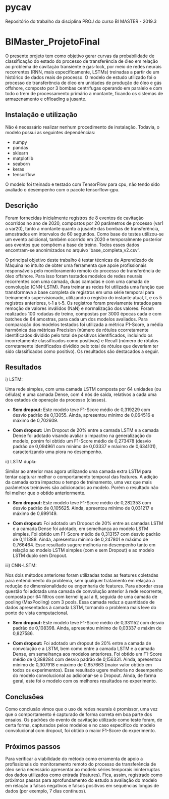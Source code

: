 # pycav
Repositório do trabalho da disciplina PROJ do curso BI MASTER - 2019.3

# BIMaster_ProjetoFinal

O presente projeto tem como objetivo gerar curvas da probabilidade de classificação do estado do processo de transferência de óleo em relação ao problema de cavitação transiente e gas-lock, por meio de redes neurais recorrentes (RNN, mais especificamente, LSTMs) treinadas a partir de um histórico de dados reais de processo. O modelo de estudo utilizado foi o processo de transferência de óleo em unidades de produção de óleo e gás offshore, composto por 3 bombas centrífugas operando em paralelo e com todo o trem de processamento primário a montante, ficando os sistemas de armazenamento e offloading a jusante. 

## Instalação e utilização

Não é necessário realizar nenhum procedimento de instalação. Todavia, o modelo possui as seguintes dependências:

- numpy
- pandas
- sklearn
- matplotlib
- seaborn
- keras
- tensorflow

O modelo foi treinado e testado com TensorFlow para cpu, não tendo sido avaliado o desempenho com o pacote tensorflow-gpu.

## Descrição

Foram fornecidas inicialmente registros de 8 eventos de cavitação ocorridos no ano de 2020, compostos por 20 parâmetros de processo (var1 a var20), tanto a montante quanto a jusante das bombas de transferência, amostrados em intervalos de 60 segundos. Como base de testes utilizou-se um evento adicional, também ocorrido em 2020 e temporalmente posterior aos eventos que compõem a base de treino. Todos esses dados encontram-se anonimizados no arquivo 'base_completa_v2.csv'. 

O principal objetivo deste trabalho é testar técnicas de Aprendizado de Máquina no intuito de obter uma ferramenta que apoie profissionais responsáveis pelo monitoramento remoto do processo de transferência de óleo offshore. Para isso foram testados modelos de redes neurais recorrentes com uma camada, duas camadas e com uma camada de convolução (CNN-LSTM). Para treinar as redes foi utilizada uma função que transformava a base completa de registros em uma série temporal para treinamento supervisionado, utilizando o registro do instante atual, t, e os 5 registros anteriores, t-1 a t-5. Os registros foram previamente tratados para remoção de valores inválidos (NaN) e normalização dos valores. Foram realizados 100 rodadas de treino, compostas por 3000 épocas cada e com batches de 64 amostras, para cada um dos modelos avaliados. Para comparação dos modelos testados foi utilizada a métrica F1-Score, a média harmônica das métricas Precision (número de rótulos ccorretamente identificados dividido pelo total de positivos identificados, incluindo os incorretamente classificados como positivos) e Recall (número de rótulos corretamente identificados dividido pelo total de rótulos que deveriam ter sido classificados como positivo). Os resultados são destacados a seguir.

## Resultados

i) LSTM:

 Uma rede simples, com uma camada LSTM composta por 64 unidades (ou células) e uma camada Dense, com 4 nós de saída, relativos a cada uma dos estados de operação da processo (classes).

 - <b>Sem dropout:</b> Este modelo teve F1-Score médio de 0,319229 com desvio padrão de 0,13055. Ainda, apresentou mínimo de 0,064516 e máximo de 0,702609. 
 
 - <b>Com dropout:</b> Um Dropout de 20% entre a camada LSTM e a camada Dense foi adotado visando avaliar o impactno na generalização do modelo, porém foi obtido um F1-Score médio de 0,273478 (desvio padrão de 0,094961 com mínimo de 0,03337 e máximo de 0,634101), caracterizando uma piora no desempenho.
 
ii) LSTM dupla:

 Similar ao anterior mas agora utilizando uma camada extra LSTM para tentar capturar melhor o comportamento temporal das features. A adição da camada extra impactou o tempo de treinamento, uma vez que mais parâmetros treináveis são adicionados ao modelo. Porém o resultado não foi melhor que o obtido anteriormente.
 
 - <b>Sem dropout:</b> Este modelo teve F1-Score médio de 0,282353 com desvio padrão de 0,105625. Ainda, apreentou mínimo de 0,031217 e máximo de 0,699149.
 
 - <b>Com dropout:</b> Foi adotado um Dropout de 20% entre as camadas LSTM e a camada Dense foi adotado, em semelhança ao modelo LSTM simples. Foi obtido um F1-Score médio de 0,313157 com desvio padrão de 0,111388. Ainda, apresentou mínimo de 0,247801 e máximo de 0,766464. Esse resultado sugere melhoria no desempenho tanto em relação ao modelo LSTM simples (com e sem Dropout) e ao modelo LSTM duplo sem Dropout.

iii) CNN-LSTM:

 Nos dois métodos anteriores foram utilizadas todas as features coletadas para entendimento do problema, sem qualquer tratamento em relação a redução de dimensionalidade ou engenharia de features. Para abordar essa questão foi adotada uma camada de convolução anterior à rede recorrente, composta por 64 filtros com kernel igual a 6, seguida de uma camada de pooling (MaxPooling) com 3 pools. Essa camada reduz a quantidade de dados apresentados à camada LSTM, tornando o problema mais leve do ponto de vista computacional.
 
 - <b>Sem dropout:</b> Este modelo teve F1-Score médio de 0,331152 com desvio padrão de 0,108398. Ainda, apresentou mínimo de 0,03337 e máxim de 0,827586.
 
 - <b>Com dropout:</b> Foi adotado um dropout de 20% entre a camada de convolução e a LSTM, bem como entre a camada LSTM e a camada Dense, em semelhança aos modelos anteriores. Foi obtido um F1-Score médio de 0,388284 com desvio padrão de 0,156331. Ainda, apresentou mínimo de 0,307918 e máximo de 0,857663 (maior valor obtido em todos os experimentos). Esse resultado ugere melhoria no desempenho do modelo convolucional ao adicionar-se o Dropout. Ainda, de forma geral, este foi o modelo com os melhores resultados no experimento.

## Conclusões

Como conclusão vimos que o uso de redes neurais é promissor, uma vez que o comportamento é capturado de forma correta em boa parte dos ensaios. Os padrões do evento de cavitação utilizado como teste foram, de certa forma, capturados pelos modelos e no caso específico do modelo convolucional com dropout, foi obtido o maior F1-Score do experimento.

## Próximos passos

Para verificar a viabilidade do método como erramenta de apoio a profissionais do monitoramento remoto do processo de transferência de óleo seria necessário apresentar ao modelo séries temporais ininterruptas dos dados utilizados como entrada (features). Fica, assim, registrado como próximos passos para aprofundamento do estudo a avaliação do modelo em relação a falsos negativos e falsos positivos em sequências longas de dados (por exemplo, 7 dias contínuos).
